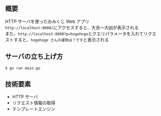 ## 概要

HTTP サーバを使ったおみくじ Web アプリ  
`http://localhost:8080/`にアクセスすると、大吉〜大凶が表示される  
また、`http://localhost:8080?p=hogehoge`とクエリパラメータを入れてリクエストすると、`hogehoge さんの運勢は？です`と表示される

## サーバの立ち上げ方

```
$ go run main.go
```

## 技術要素

- HTTP サーバ
- リクエスト情報の取得
- テンプレートエンジン
